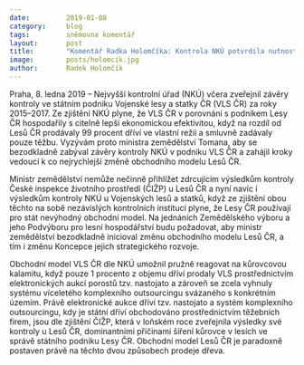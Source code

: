 ```yaml
---
date:         2019-01-08
category:     blog
tags:         sněmovna komentář
layout:       post
title:        "Komentář Radka Holomčíka: Kontrola NKÚ potvrdila nutnost urychleně změnit obchodní model Lesů ČR"
image:        posts/holomcik.jpg 
author:       Radek Holomčík
---
```



Praha, 8. ledna 2019 – Nejvyšší kontrolní úřad (NKÚ) včera zveřejnil závěry kontroly ve státním podniku Vojenské lesy a statky ČR (VLS ČR) za roky 2015–2017. Ze zjištění NKÚ plyne, že VLS ČR v porovnání s podnikem Lesy ČR hospodařily s citelně lepší ekonomickou efektivitou, když na rozdíl od Lesů ČR prodávaly 99 procent dříví ve vlastní režii a smluvně zadávaly pouze těžbu. Vyzývám proto ministra zemědělství Tomana, aby se bezodkladně zabýval závěry kontroly NKÚ v podniku VLS ČR a zahájil kroky vedoucí k co nejrychlejší změně obchodního modelu Lesů ČR. 

Ministr zemědělství nemůže nečinně přihlížet zdrcujícím výsledkům kontroly České inspekce životního prostředí (ČIŽP) u Lesů ČR a nyní navíc i výsledkům kontroly NKÚ u Vojenských lesů a statků, když ze zjištění obou těchto na sobě nezávislých kontrolních institucí plyne, že Lesy ČR používají pro stát nevýhodný obchodní model. Na jednáních Zemědělského výboru a jeho Podvýboru pro lesní hospodářství budu požadovat, aby ministr zemědělství bezodkladně inicioval změnu obchodního modelu Lesů ČR,  a tím i změnu Koncepce jejich strategického rozvoje.

Obchodní model VLS ČR dle NKÚ umožnil pružně reagovat na kůrovcovou kalamitu, když pouze 1 procento z objemu dříví prodaly VLS prostřednictvím elektronických aukcí porostů tzv. nastojato a zároveň se zcela vyhnuly systému víceletého komplexního outsourcingu svázaného s konkrétním územím. Právě elektronické aukce dříví tzv. nastojato a systém komplexního outsourcingu, kdy je státní dříví obchodováno prostřednictvím těžebních firem, jsou dle zjištění ČIŽP, která v loňském roce zveřejnila výsledky své kontroly u Lesů ČR,  dominantními příčinami šíření kůrovce v lesích ve správě státního podniku Lesy ČR. Obchodní model Lesů ČR je paradoxně postaven právě na těchto dvou způsobech prodeje dřeva. 

